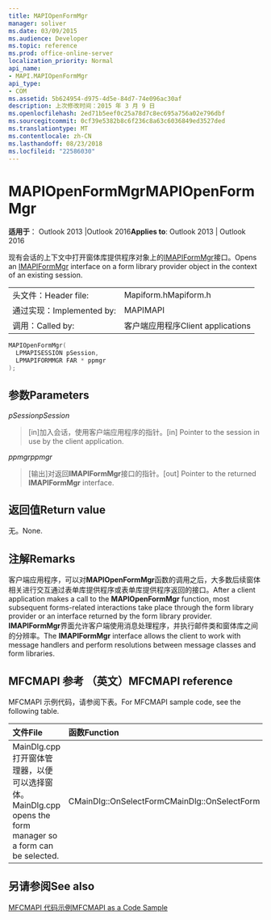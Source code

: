 ```yaml
---
title: MAPIOpenFormMgr
manager: soliver
ms.date: 03/09/2015
ms.audience: Developer
ms.topic: reference
ms.prod: office-online-server
localization_priority: Normal
api_name:
- MAPI.MAPIOpenFormMgr
api_type:
- COM
ms.assetid: 5b624954-d975-4d5e-84d7-74e096ac30af
description: 上次修改时间：2015 年 3 月 9 日
ms.openlocfilehash: 2ed71b5eef0c25a78d7c8ec695a756a02e796dbf
ms.sourcegitcommit: 0cf39e5382b8c6f236c8a63c6036849ed3527ded
ms.translationtype: MT
ms.contentlocale: zh-CN
ms.lasthandoff: 08/23/2018
ms.locfileid: "22586030"
---
```

# <a name="mapiopenformmgr"></a><span data-ttu-id="ba8ea-103">MAPIOpenFormMgr</span><span class="sxs-lookup"><span data-stu-id="ba8ea-103">MAPIOpenFormMgr</span></span>

  
  
<span data-ttu-id="ba8ea-104">**适用于**： Outlook 2013 |Outlook 2016</span><span class="sxs-lookup"><span data-stu-id="ba8ea-104">**Applies to**: Outlook 2013 | Outlook 2016</span></span> 
  
<span data-ttu-id="ba8ea-105">现有会话的上下文中打开窗体库提供程序对象上的[IMAPIFormMgr](imapiformmgriunknown.md)接口。</span><span class="sxs-lookup"><span data-stu-id="ba8ea-105">Opens an [IMAPIFormMgr](imapiformmgriunknown.md) interface on a form library provider object in the context of an existing session.</span></span> 
  
|||
|:-----|:-----|
|<span data-ttu-id="ba8ea-106">头文件：</span><span class="sxs-lookup"><span data-stu-id="ba8ea-106">Header file:</span></span>  <br/> |<span data-ttu-id="ba8ea-107">Mapiform.h</span><span class="sxs-lookup"><span data-stu-id="ba8ea-107">Mapiform.h</span></span>  <br/> |
|<span data-ttu-id="ba8ea-108">通过实现：</span><span class="sxs-lookup"><span data-stu-id="ba8ea-108">Implemented by:</span></span>  <br/> |<span data-ttu-id="ba8ea-109">MAPI</span><span class="sxs-lookup"><span data-stu-id="ba8ea-109">MAPI</span></span>  <br/> |
|<span data-ttu-id="ba8ea-110">调用：</span><span class="sxs-lookup"><span data-stu-id="ba8ea-110">Called by:</span></span>  <br/> |<span data-ttu-id="ba8ea-111">客户端应用程序</span><span class="sxs-lookup"><span data-stu-id="ba8ea-111">Client applications</span></span>  <br/> |
   
```cpp
MAPIOpenFormMgr(
  LPMAPISESSION pSession,
  LPMAPIFORMMGR FAR * ppmgr
);
```

## <a name="parameters"></a><span data-ttu-id="ba8ea-112">参数</span><span class="sxs-lookup"><span data-stu-id="ba8ea-112">Parameters</span></span>

 <span data-ttu-id="ba8ea-113">_pSession_</span><span class="sxs-lookup"><span data-stu-id="ba8ea-113">_pSession_</span></span>
  
> <span data-ttu-id="ba8ea-114">[in]加入会话，使用客户端应用程序的指针。</span><span class="sxs-lookup"><span data-stu-id="ba8ea-114">[in] Pointer to the session in use by the client application.</span></span>
    
 <span data-ttu-id="ba8ea-115">_ppmgr_</span><span class="sxs-lookup"><span data-stu-id="ba8ea-115">_ppmgr_</span></span>
  
> <span data-ttu-id="ba8ea-116">[输出]对返回**IMAPIFormMgr**接口的指针。</span><span class="sxs-lookup"><span data-stu-id="ba8ea-116">[out] Pointer to the returned **IMAPIFormMgr** interface.</span></span> 
    
## <a name="return-value"></a><span data-ttu-id="ba8ea-117">返回值</span><span class="sxs-lookup"><span data-stu-id="ba8ea-117">Return value</span></span>

<span data-ttu-id="ba8ea-118">无。</span><span class="sxs-lookup"><span data-stu-id="ba8ea-118">None.</span></span>
  
## <a name="remarks"></a><span data-ttu-id="ba8ea-119">注解</span><span class="sxs-lookup"><span data-stu-id="ba8ea-119">Remarks</span></span>

<span data-ttu-id="ba8ea-120">客户端应用程序，可以对**MAPIOpenFormMgr**函数的调用之后，大多数后续窗体相关进行交互通过表单库提供程序或表单库提供程序返回的接口。</span><span class="sxs-lookup"><span data-stu-id="ba8ea-120">After a client application makes a call to the **MAPIOpenFormMgr** function, most subsequent forms-related interactions take place through the form library provider or an interface returned by the form library provider.</span></span> <span data-ttu-id="ba8ea-121">**IMAPIFormMgr**界面允许客户端使用消息处理程序，并执行邮件类和窗体库之间的分辨率。</span><span class="sxs-lookup"><span data-stu-id="ba8ea-121">The **IMAPIFormMgr** interface allows the client to work with message handlers and perform resolutions between message classes and form libraries.</span></span> 
  
## <a name="mfcmapi-reference"></a><span data-ttu-id="ba8ea-122">MFCMAPI 参考 （英文）</span><span class="sxs-lookup"><span data-stu-id="ba8ea-122">MFCMAPI reference</span></span>

<span data-ttu-id="ba8ea-123">MFCMAPI 示例代码，请参阅下表。</span><span class="sxs-lookup"><span data-stu-id="ba8ea-123">For MFCMAPI sample code, see the following table.</span></span>
  
|<span data-ttu-id="ba8ea-124">**文件**</span><span class="sxs-lookup"><span data-stu-id="ba8ea-124">**File**</span></span>|<span data-ttu-id="ba8ea-125">**函数**</span><span class="sxs-lookup"><span data-stu-id="ba8ea-125">**Function**</span></span>|<span data-ttu-id="ba8ea-126">**Comment**</span><span class="sxs-lookup"><span data-stu-id="ba8ea-126">**Comment**</span></span>|
|:-----|:-----|:-----|
|<span data-ttu-id="ba8ea-127">MainDlg.cpp 打开窗体管理器，以便可以选择窗体。</span><span class="sxs-lookup"><span data-stu-id="ba8ea-127">MainDlg.cpp opens the form manager so a form can be selected.</span></span>  <br/> |<span data-ttu-id="ba8ea-128">CMainDlg::OnSelectForm</span><span class="sxs-lookup"><span data-stu-id="ba8ea-128">CMainDlg::OnSelectForm</span></span>  <br/> |<span data-ttu-id="ba8ea-129">MFCMAPI 使用**MAPIOpenFormMgr**方法打开窗体管理器，因此可以选择窗体。</span><span class="sxs-lookup"><span data-stu-id="ba8ea-129">MFCMAPI uses the **MAPIOpenFormMgr** method to open the form manager so a form can be selected.</span></span>  <br/> |
   
## <a name="see-also"></a><span data-ttu-id="ba8ea-130">另请参阅</span><span class="sxs-lookup"><span data-stu-id="ba8ea-130">See also</span></span>



[<span data-ttu-id="ba8ea-131">MFCMAPI 代码示例</span><span class="sxs-lookup"><span data-stu-id="ba8ea-131">MFCMAPI as a Code Sample</span></span>](mfcmapi-as-a-code-sample.md)

